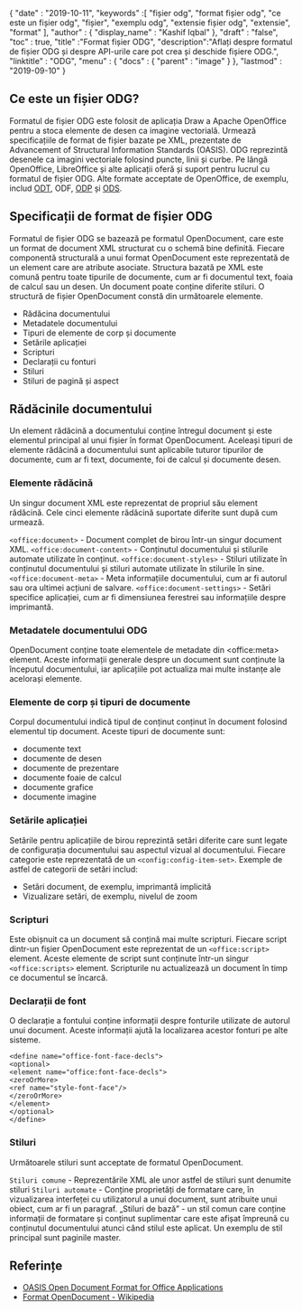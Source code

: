 {
  "date" : "2019-10-11",
  "keywords" :[ "fișier odg", "format fișier odg", "ce este un fișier odg", "fișier", "exemplu odg", "extensie fișier odg", "extensie", "format" ],
  "author" : {
    "display_name" : "Kashif Iqbal"
},
  "draft" : "false",
  "toc" : true,
  "title" :"Format fișier ODG",
  "description":"Aflați despre formatul de fișier ODG și despre API-urile care pot crea și deschide fișiere ODG.",
  "linktitle" : "ODG",
  "menu" : {
    "docs" : {
      "parent" : "image"
}
},
  "lastmod" : "2019-09-10"
}

## Ce este un fișier ODG?

Formatul de fișier ODG este folosit de aplicația Draw a Apache OpenOffice pentru a stoca elemente de desen ca imagine vectorială. Urmează specificațiile de format de fișier bazate pe XML, prezentate de Advancement of Structural Information Standards (OASIS). ODG reprezintă desenele ca imagini vectoriale folosind puncte, linii și curbe. Pe lângă OpenOffice, LibreOffice și alte aplicații oferă și suport pentru lucrul cu formatul de fișier ODG. Alte formate acceptate de OpenOffice, de exemplu, includ [ODT](/ro/word-processing/odt/), ODF, [ODP](/ro/presentation/odp/) și [ODS](/ro/spreadsheet/ods/).


## Specificații de format de fișier ODG

Formatul de fișier ODG se bazează pe formatul OpenDocument, care este un format de document XML structurat cu o schemă bine definită.
Fiecare componentă structurală a unui format OpenDocument este reprezentată de un element care are atribute asociate. Structura bazată pe XML este comună pentru toate tipurile de documente, cum ar fi documentul text, foaia de calcul sau un desen. Un document poate conține diferite stiluri. O structură de fișier OpenDocument constă din următoarele elemente.
* Rădăcina documentului
* Metadatele documentului
* Tipuri de elemente de corp și documente
* Setările aplicației
* Scripturi
* Declarații cu fonturi
* Stiluri
* Stiluri de pagină și aspect

## Rădăcinile documentului ##

Un element rădăcină a documentului conține întregul document și este elementul principal al unui fișier în format OpenDocument. Aceleași tipuri de elemente rădăcină a documentului sunt aplicabile tuturor tipurilor de documente, cum ar fi text, documente, foi de calcul și documente desen.

### Elemente rădăcină ###
Un singur document XML este reprezentat de propriul său element rădăcină. Cele cinci elemente rădăcină suportate diferite sunt după cum urmează.

`<office:document>` - Document complet de birou într-un singur document XML.
`<office:document-content>` - Conținutul documentului și stilurile automate utilizate în conținut.
`<office:document-styles>` - Stiluri utilizate în conținutul documentului și stiluri automate utilizate în stilurile în sine.
`<office:document-meta>` - Meta informațiile documentului, cum ar fi autorul sau ora ultimei acțiuni de salvare.
`<office:document-settings>` - Setări specifice aplicației, cum ar fi dimensiunea ferestrei sau informațiile despre imprimantă.

### Metadatele documentului ODG ###
OpenDocument conține toate elementele de metadate din \<office:meta> element. Aceste informații generale despre un document sunt conținute la începutul documentului, iar aplicațiile pot actualiza mai multe instanțe ale acelorași elemente.

### Elemente de corp și tipuri de documente ###
Corpul documentului indică tipul de conținut conținut în document folosind elementul tip document. Aceste tipuri de documente sunt:
* documente text
* documente de desen
* documente de prezentare
* documente foaie de calcul
* documente grafice
* documente imagine

### Setările aplicației ###
Setările pentru aplicațiile de birou reprezintă setări diferite care sunt legate de configurația documentului sau aspectul vizual al documentului. Fiecare categorie este reprezentată de un `<config:config-item-set>`. Exemple de astfel de categorii de setări includ:
* Setări document, de exemplu, imprimantă implicită
* Vizualizare setări, de exemplu, nivelul de zoom

### Scripturi ###
Este obișnuit ca un document să conțină mai multe scripturi. Fiecare script dintr-un fișier OpenDocument este reprezentat de un `<office:script>` element. Aceste elemente de script sunt conținute într-un singur `<office:scripts>` element. Scripturile nu actualizează un document în timp ce documentul se încarcă.
### Declarații de font ###

O declarație a fontului conține informații despre fonturile utilizate de autorul unui document. Aceste informații ajută la localizarea acestor fonturi pe alte sisteme.
```
<define name="office-font-face-decls">
<optional>
<element name="office:font-face-decls">
<zeroOrMore>
<ref name="style-font-face"/>
</zeroOrMore>
</element>
</optional>
</define>
```
### Stiluri ###
Următoarele stiluri sunt acceptate de formatul OpenDocument.

`Stiluri comune` - Reprezentările XML ale unor astfel de stiluri sunt denumite stiluri
`Stiluri automate` - Conține proprietăți de formatare care, în vizualizarea interfeței cu utilizatorul a unui document, sunt atribuite unui obiect, cum ar fi un paragraf.
„Stiluri de bază” - un stil comun care conține informații de formatare și conținut suplimentar care este afișat împreună cu conținutul documentului atunci când stilul este aplicat. Un exemplu de stil principal sunt paginile master.

## Referințe ##
* [OASIS Open Document Format for Office Applications](https://www.oasis-open.org/committees/tc_home.php?wg_abbrev=office)
* [Format OpenDocument - Wikipedia](https://en.wikipedia.org/wiki/OpenDocument)

